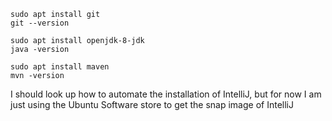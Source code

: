 ```
sudo apt install git
git --version

sudo apt install openjdk-8-jdk
java -version

sudo apt install maven
mvn -version
```
I should look up how to automate the installation of IntelliJ, 
but for now I am just using the Ubuntu Software store to get the snap image of IntelliJ
